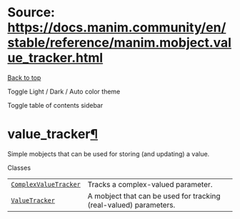 # Source: https://docs.manim.community/en/stable/reference/manim.mobject.value_tracker.html

[Back to top](#)

Toggle Light / Dark / Auto color theme

Toggle table of contents sidebar

value\_tracker[¶](#module-manim.mobject.value_tracker "Link to this heading")
=============================================================================

Simple mobjects that can be used for storing (and updating) a value.

Classes

|  |  |
| --- | --- |
| [`ComplexValueTracker`](manim.mobject.value_tracker.ComplexValueTracker.html#manim.mobject.value_tracker.ComplexValueTracker "manim.mobject.value_tracker.ComplexValueTracker") | Tracks a complex-valued parameter. |
| [`ValueTracker`](manim.mobject.value_tracker.ValueTracker.html#manim.mobject.value_tracker.ValueTracker "manim.mobject.value_tracker.ValueTracker") | A mobject that can be used for tracking (real-valued) parameters. |